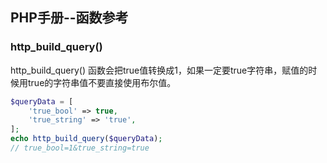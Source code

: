 ## PHP手册--函数参考

### http_build_query()

http_build_query() 函数会把true值转换成1，如果一定要true字符串，赋值的时候用true的字符串值不要直接使用布尔值。

```php
$queryData = [
    'true_bool' => true,
    'true_string' => 'true',
];
echo http_build_query($queryData);
// true_bool=1&true_string=true
```

